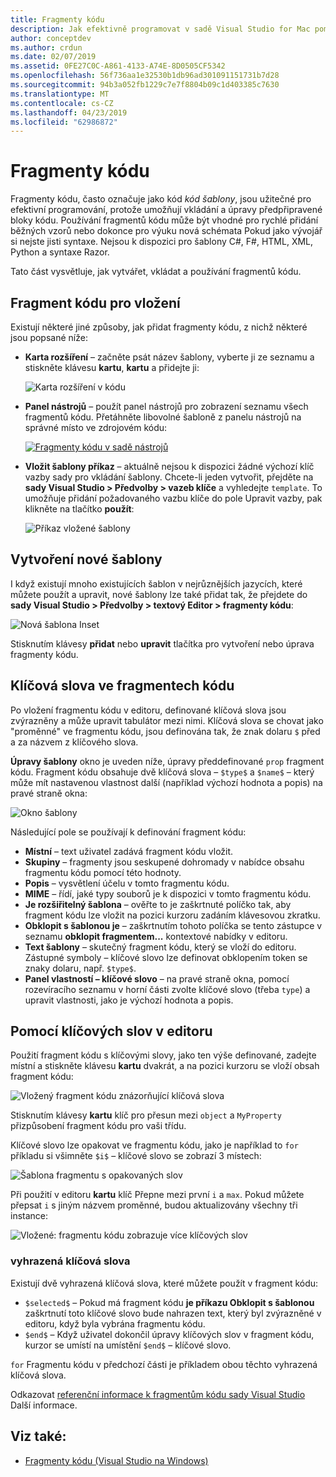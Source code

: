 ```yaml
---
title: Fragmenty kódu
description: Jak efektivně programovat v sadě Visual Studio for Mac pomocí fragmentů kódu
author: conceptdev
ms.author: crdun
ms.date: 02/07/2019
ms.assetid: 0FE27C0C-A861-4133-A74E-8D0505CF5342
ms.openlocfilehash: 56f736aa1e32530b1db96ad301091151731b7d28
ms.sourcegitcommit: 94b3a052fb1229c7e7f8804b09c1d403385c7630
ms.translationtype: MT
ms.contentlocale: cs-CZ
ms.lasthandoff: 04/23/2019
ms.locfileid: "62986872"
---
```

# <a name="code-snippets"></a>Fragmenty kódu

Fragmenty kódu, často označuje jako kód _kód šablony_, jsou užitečné pro efektivní programování, protože umožňují vkládání a úpravy předpřipravené bloky kódu. Používání fragmentů kódu může být vhodné pro rychlé přidání běžných vzorů nebo dokonce pro výuku nová schémata Pokud jako vývojář si nejste jisti syntaxe. Nejsou k dispozici pro šablony C#, F#, HTML, XML, Python a syntaxe Razor.

Tato část vysvětluje, jak vytvářet, vkládat a používání fragmentů kódu.

## <a name="inserting-a-snippet"></a>Fragment kódu pro vložení

Existují některé jiné způsoby, jak přidat fragmenty kódu, z nichž některé jsou popsané níže:

- **Karta rozšíření** &ndash; začněte psát název šablony, vyberte ji ze seznamu a stiskněte klávesu **kartu**, **kartu** a přidejte ji:

  ![Karta rozšíření v kódu](media/source-editor-image13.png)

- **Panel nástrojů** &ndash; použít panel nástrojů pro zobrazení seznamu všech fragmentů kódu. Přetáhněte libovolné šabloně z panelu nástrojů na správné místo ve zdrojovém kódu:

  [![Fragmenty kódu v sadě nástrojů](media/source-editor-image14-sml.png)](media/source-editor-image14.png#lightbox)

- **Vložit šablony příkaz** &ndash; aktuálně nejsou k dispozici žádné výchozí klíč vazby sady pro vkládání šablony. Chcete-li jeden vytvořit, přejděte na **sady Visual Studio > Předvolby > vazeb klíče** a vyhledejte `template`. To umožňuje přidání požadovaného vazbu klíče do pole Upravit vazby, pak klikněte na tlačítko **použít**:

  ![Příkaz vložené šablony](media/source-editor-image15.png)

## <a name="creating-a-new-template"></a>Vytvoření nové šablony

I když existují mnoho existujících šablon v nejrůznějších jazycích, které můžete použít a upravit, nové šablony lze také přidat tak, že přejdete do **sady Visual Studio > Předvolby > textový Editor > fragmenty kódu**:

![Nová šablona Inset](media/source-editor-image12.png)

Stisknutím klávesy **přidat** nebo **upravit** tlačítka pro vytvoření nebo úprava fragmenty kódu.

## <a name="keywords-in-code-snippets"></a>Klíčová slova ve fragmentech kódu

Po vložení fragmentu kódu v editoru, definované klíčová slova jsou zvýrazněny a může upravit tabulátor mezi nimi. Klíčová slova se chovat jako "proměnné" ve fragmentu kódu, jsou definována tak, že znak dolaru `$` před a za názvem z klíčového slova. 

**Úpravy šablony** okno je uveden níže, úpravy předdefinované `prop` fragment kódu. Fragment kódu obsahuje dvě klíčová slova &ndash; `$type$` a `$name$` &ndash; který může mít nastavenou vlastnost další (například výchozí hodnota a popis) na pravé straně okna:

![Okno šablony](media/source-editor-image12z.png)

Následující pole se používají k definování fragment kódu:

- **Místní** &ndash; text uživatel zadává fragment kódu vložit.
- **Skupiny** &ndash; fragmenty jsou seskupené dohromady v nabídce obsahu fragmentu kódu pomocí této hodnoty.
- **Popis** &ndash; vysvětlení účelu v tomto fragmentu kódu.
- **MIME** &ndash; řídí, jaké typy souborů je k dispozici v tomto fragmentu kódu.
- **Je rozšiřitelný šablona** &ndash; ověřte to je zaškrtnuté políčko tak, aby fragment kódu lze vložit na pozici kurzoru zadáním klávesovou zkratku.
- **Obklopit s šablonou je** &ndash; zaškrtnutím tohoto políčka se tento zástupce v seznamu **obklopit fragmentem...**  kontextové nabídky v editoru.
- **Text šablony** &ndash; skutečný fragment kódu, který se vloží do editoru. Zástupné symboly – klíčové slovo lze definovat obklopením token se znaky dolaru, např. `$type$`.
- **Panel vlastností – klíčové slovo** &ndash; na pravé straně okna, pomocí rozevíracího seznamu v horní části zvolte klíčové slovo (třeba `type`) a upravit vlastnosti, jako je výchozí hodnota a popis.

## <a name="using-keywords-in-the-editor"></a>Pomocí klíčových slov v editoru

Použití fragment kódu s klíčovými slovy, jako ten výše definované, zadejte místní a stiskněte klávesu **kartu** dvakrát, a na pozici kurzoru se vloží obsah fragment kódu:

![Vložený fragment kódu znázorňující klíčová slova](media/source-editor-image12a.png)

Stisknutím klávesy **kartu** klíč pro přesun mezi `object` a `MyProperty` přizpůsobení fragment kódu pro vaši třídu.

Klíčové slovo lze opakovat ve fragmentu kódu, jako je například to `for` příkladu si všimněte `$i$` – klíčové slovo se zobrazí 3 místech:

![Šablona fragmentu s opakovaných slov](media/source-editor-image12b.png)

Při použití v editoru **kartu** klíč Přepne mezi první `i` a `max`. Pokud můžete přepsat `i` s jiným názvem proměnné, budou aktualizovány všechny tři instance:

![Vložené: fragmentu kódu zobrazuje více klíčových slov](media/source-editor-image12c.png)

### <a name="reserved-keywords"></a>vyhrazená klíčová slova

Existují dvě vyhrazená klíčová slova, které můžete použít v fragment kódu:

- `$selected$` &ndash; Pokud má fragment kódu **je příkazu Obklopit s šablonou** zaškrtnutí toto klíčové slovo bude nahrazen text, který byl zvýrazněné v editoru, když byla vybrána fragmentu kódu.
- `$end$` &ndash; Když uživatel dokončil úpravy klíčových slov v fragment kódu, kurzor se umístí na umístění `$end$` – klíčové slovo.

`for` Fragmentu kódu v předchozí části je příkladem obou těchto vyhrazená klíčová slova.

Odkazovat [referenční informace k fragmentům kódu sady Visual Studio](/visualstudio/ide/code-snippets-schema-reference#keywords) Další informace.

## <a name="see-also"></a>Viz také:

- [Fragmenty kódu (Visual Studio na Windows)](/visualstudio/ide/code-snippets)